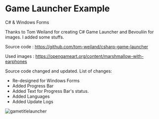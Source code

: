 # Game Launcher Example
C# &amp; Windows Forms

Thanks to Tom Weiland for creating C# Game Launcher and Bevouliin for images. I added some stuffs.

Source code : https://github.com/tom-weiland/csharp-game-launcher

Used images : https://opengameart.org/content/marshmallow-with-earphones

Source code changed and updated. List of changes:
+ Re-designed for Windows Forms
+ Added Progress Bar
+ Added Text for Progress Bar's status.
+ Added Languages	
+ Added Update Logs

![gametitlelauncher](https://user-images.githubusercontent.com/43264365/139593366-b90224f4-5316-43dc-b78c-9441831a9738.png)
